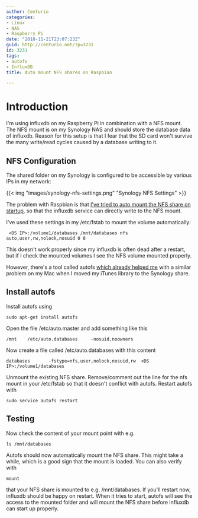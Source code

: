```yaml
---
author: Centurio
categories:
- Linux
- NAS
- Raspberry Pi
date: "2018-11-21T23:07:23Z"
guid: http://centurio.net/?p=3231
id: 3231
tags:
- autofs
- InfluxDB
title: Auto mount NFS shares on Raspbian

---
```

# Introduction
I'm using influxdb on my Raspberry Pi in combination with a NFS mount. The NFS mount is on my Synology NAS and should store the database data of influxdb. Reason for this setup is that I fear that the SD card won't survive the many write/read cycles caused by a database writing to it.

## NFS Configuration
The shared folder on my Synology is configured to be accessible by various IPs in my network:

{{< img "images/synology-nfs-settings.png" "Synology NFS Settings" >}}


The problem with Raspbian is that [I've tried to auto mount the NFS share on startup](http://centurio.net/2018/10/28/howto-ensure-automatically-mounted-nfs-volume-on-raspbian-stretch/), so that the influxdb service can directly write to the NFS mount. 

I've used these settings in my /etc/fstab to mount the volume automatically:

```
 <DS IP>:/volume1/databases /mnt/databases nfs auto,user,rw,nolock,nosuid 0 0
```

This doesn't work properly since my influxdb is often dead after a restart, but if I check the mounted volumes I see the NFS volume mounted properly.

However, there's a tool called autofs [which already helped me](http://centurio.net/2016/03/16/automount-network-shares-on-mac-os-for-use-in-itunes/) with a similar problem on my Mac when I moved my iTunes library to the Synology share.

## Install autofs
Install autofs using

```
sudo apt-get install autofs
```

Open the file /etc/auto.master and add something like this

```
/mnt    /etc/auto.databases     -nosuid,noowners
```

Now create a file called /etc/auto.databases with this content

```
databases       -fstype=nfs,user,nolock,nosuid,rw  <DS IP>:/volume1/databases
```

Unmount the existing NFS share. Remove/comment out the line for the nfs mount in your /etc/fstab so that it doesn't conflict with autofs. Restart autofs with

```
sudo service autofs restart
```

## Testing
Now check the content of your mount point with e.g.

```
ls /mnt/databases
```

Autofs should now automatically mount the NFS share. This might take a while, which is a good sign that the mount is loaded. You can also verify with

```
mount
```

that your NFS share is mounted to e.g. /mnt/databases. If you'll restart now, influxdb should be happy on restart. When it tries to start, autofs will see the access to the mounted folder and will mount the NFS share before influxdb can start up properly.